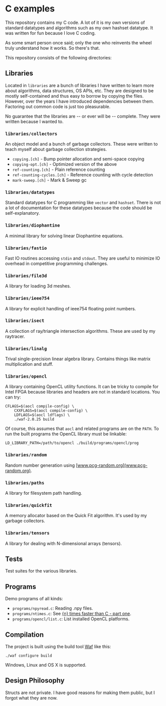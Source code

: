 # C examples

This repository contains my C code. A lot of it is my own versions of
standard datatypes and algorithms such as my own hashset datatype. It
was written for fun because I love C coding.

As some smart person once said; only the one who reinvents the wheel
truly understand how it works. So there's that.

This repository consists of the following directories:

## Libraries

Located in `libraries` are a bunch of libraries I have written to
learn more about algorithms, data structures, OS APIs, etc. They are
designed to be mostly self-contained and thus easy to borrow by
copying the files. However, over the years I have introduced
dependencies between them. Factoring out common code is just too
pleasurable.

No guarantee that the libraries are -- or ever will be --
complete. They were written because I wanted to.

### `libraries/collectors`

An object model and a bunch of garbage collectors. These were written
to teach myself about garbage collection strategies.

* `copying.[ch]` - Bump pointer allocation and semi-space copying
* `copying-opt.[ch]` - Optimized version of the above
* `ref-counting.[ch]` - Plain reference counting
* `ref-counting-cycles.[ch]` - Reference counting with cycle detection
* `mark-sweep.[ch]` - Mark & Sweep gc

### `libraries/datatypes`

Standard datatypes for C programming like `vector` and
`hashset`. There is not a lot of documentation for these
datatypes because the code should be self-explanatory.

### `libraries/diophantine`

A minimal library for solving linear Diophantine equations.

### `libraries/fastio`

Fast IO routines accessing `stdin` and `stdout`. They are useful to
minimize IO overhead in competitive programming challenges.

### `libraries/file3d`

A library for loading 3d meshes.

### `libraries/ieee754`

A library for explicit handling of ieee754 floating point numbers.

### `libraries/isect`

A collection of ray/triangle intersection algorithms. These are used
by my raytracer.

### `libraries/linalg`

Trival single-precision linear algebra library. Contains things like
matrix multiplication and stuff.

### `libraries/opencl`

A library containing OpenCL utility functions. It can be tricky to
compile for Intel FPGA because libraries and headers are not in
standard locations. You can try:

    CFLAGS=$(aocl compile-config) \
        CXXFLAGS=$(aocl compile-config) \
        LDFLAGS=$(aocl ldflags) \
        ./waf-2.0.25 build

Of course, this assumes that `aocl` and related programs are on the
`PATH`. To run the built programs the OpenCL library must be linkable:

    LD_LIBRARY_PATH=/path/to/opencl ./build/programs/opencl/prog

### `libraries/random`

Random number generation using [www.pcg-random.org](www.pcg-random.org).

### `libraries/paths`

A library for filesystem path handling.

### `libraries/quickfit`

A memory allocator based on the Quick Fit algorithm. It's used by my
garbage collectors.

### `libraries/tensors`

A library for dealing with N-dimensional arrays (tensors).

## Tests
Test suites for the various libraries.

## Programs
Demo programs of all kinds:

* `programs/npyread.c`: Reading .npy files.
* `programs/ntimes.c`: See [{n} times faster than C - part one](https://owen.cafe/posts/six-times-faster-than-c/).
* `programs/opencl/list.c`: List installed OpenCL platforms.

## Compilation

The project is built using the build tool
[Waf](https://github.com/waf-project/waf) like this:

    ./waf configure build

Windows, Linux and OS X is supported.

## Design Philosophy

Structs are not private. I have good reasons for making them public,
but I forgot what they are now.
